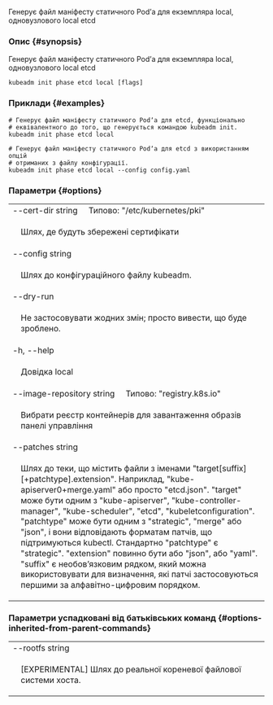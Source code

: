 
Генерує файл маніфесту статичного Podʼа для екземпляра local, одновузлового local etcd

### Опис {#synopsis}

Генерує файл маніфесту статичного Podʼа для екземпляра local, одновузлового local etcd

```shell
kubeadm init phase etcd local [flags]
```

### Приклади {#examples}

```shell
# Генерує файл маніфесту статичного Podʼа для etcd, функціонально
# еквівалентного до того, що генерується командою kubeadm init.
kubeadm init phase etcd local

# Генерує файл маніфесту статичного Podʼа для etcd з використанням опцій
# отриманих з файлу конфігурації.
kubeadm init phase etcd local --config config.yaml
```

### Параметри {#options}

<table style="width: 100%; table-layout: fixed;">
    <colgroup>
        <col span="1" style="width: 10px;" />
        <col span="1" />
    </colgroup>
    <tbody>
        <tr>
            <td colspan="2">--cert-dir string&nbsp;&nbsp;&nbsp;&nbsp;&nbsp;Типово: "/etc/kubernetes/pki"</td>
        </tr>
        <tr>
            <td></td>
            <td style="line-height: 130%; word-wrap: break-word;"><p>Шлях, де будуть збережені сертифікати</p></td>
        </tr>
        <tr>
            <td colspan="2">--config string</td>
        </tr>
        <tr>
            <td></td>
            <td style="line-height: 130%; word-wrap: break-word;"><p>Шлях до конфігураційного файлу kubeadm.</p></td>
        </tr>
        <tr>
            <td colspan="2">--dry-run</td>
        </tr>
        <tr>
            <td></td>
            <td style="line-height: 130%; word-wrap: break-word;"><p>Не застосовувати жодних змін; просто вивести, що буде зроблено.</p></td>
        </tr>
        <tr>
            <td colspan="2">-h, --help</td>
        </tr>
        <tr>
            <td></td>
            <td style="line-height: 130%; word-wrap: break-word;"><p>Довідка local</p></td>
        </tr>
        <tr>
            <td colspan="2">--image-repository string&nbsp;&nbsp;&nbsp;&nbsp;&nbsp;Типово: "registry.k8s.io"</td>
        </tr>
        <tr>
            <td></td>
            <td style="line-height: 130%; word-wrap: break-word;"><p>Вибрати реєстр контейнерів для завантаження образів панелі управління</p></td>
        </tr>
        <tr>
            <td colspan="2">--patches string</td>
        </tr>
        <tr>
            <td></td>
            <td style="line-height: 130%; word-wrap: break-word;"><p>Шлях до теки, що містить файли з іменами &quot;target[suffix][+patchtype].extension&quot;. Наприклад, &quot;kube-apiserver0+merge.yaml&quot; або просто &quot;etcd.json&quot;. &quot;target&quot; може бути одним з &quot;kube-apiserver&quot;, &quot;kube-controller-manager&quot;, &quot;kube-scheduler&quot;, &quot;etcd&quot;, &quot;kubeletconfiguration&quot;. &quot;patchtype&quot; може бути одним з &quot;strategic&quot;, &quot;merge&quot; або &quot;json&quot;, і вони відповідають форматам патчів, що підтримуються kubectl. Стандартно &quot;patchtype&quot; є &quot;strategic&quot;. &quot;extension&quot; повинно бути або &quot;json&quot;, або &quot;yaml&quot;. &quot;suffix&quot; є необовʼязковим рядком, який можна використовувати для визначення, які патчі застосовуються першими за алфавітно-цифровим порядком.</p></td>
        </tr>
    </tbody>
</table>

### Параметри успадковані від батьківських команд {#options-inherited-from-parent-commands}

<table style="width: 100%; table-layout: fixed;">
    <colgroup>
        <col span="1" style="width: 10px;" />
        <col span="1" />
    </colgroup>
    <tbody>
        <tr>
            <td colspan="2">--rootfs string</td>
        </tr>
        <tr>
            <td></td>
            <td style="line-height: 130%; word-wrap: break-word;"><p>[EXPERIMENTAL] Шлях до реальної кореневої файлової системи хоста.</p></td>
        </tr>
    </tbody>
</table>

